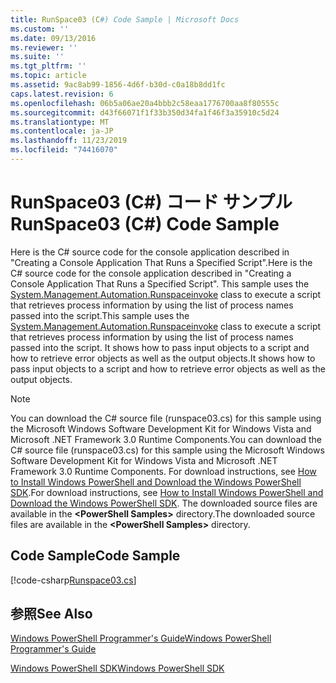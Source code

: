 ```yaml
---
title: RunSpace03 (C#) Code Sample | Microsoft Docs
ms.custom: ''
ms.date: 09/13/2016
ms.reviewer: ''
ms.suite: ''
ms.tgt_pltfrm: ''
ms.topic: article
ms.assetid: 9ac8ab99-1856-4d6f-b30d-c0a18b8dd1fc
caps.latest.revision: 6
ms.openlocfilehash: 06b5a06ae20a4bbb2c58eaa1776700aa8f80555c
ms.sourcegitcommit: d43f66071f1f33b350d34fa1f46f3a35910c5d24
ms.translationtype: MT
ms.contentlocale: ja-JP
ms.lasthandoff: 11/23/2019
ms.locfileid: "74416070"
---
```

# <a name="runspace03-c-code-sample"></a><span data-ttu-id="6d2dd-102">RunSpace03 (C#) コード サンプル</span><span class="sxs-lookup"><span data-stu-id="6d2dd-102">RunSpace03 (C#) Code Sample</span></span>

<span data-ttu-id="6d2dd-103">Here is the C# source code for the console application described in "Creating a Console Application That Runs a Specified Script".</span><span class="sxs-lookup"><span data-stu-id="6d2dd-103">Here is the C# source code for the console application described in "Creating a Console Application That Runs a Specified Script".</span></span> <span data-ttu-id="6d2dd-104">This sample uses the [System.Management.Automation.Runspaceinvoke](/dotnet/api/System.Management.Automation.RunspaceInvoke) class to execute a script that retrieves process information by using the list of process names passed into the script.</span><span class="sxs-lookup"><span data-stu-id="6d2dd-104">This sample uses the [System.Management.Automation.Runspaceinvoke](/dotnet/api/System.Management.Automation.RunspaceInvoke) class to execute a script that retrieves process information by using the list of process names passed into the script.</span></span> <span data-ttu-id="6d2dd-105">It shows how to pass input objects to a script and how to retrieve error objects as well as the output objects.</span><span class="sxs-lookup"><span data-stu-id="6d2dd-105">It shows how to pass input objects to a script and how to retrieve error objects as well as the output objects.</span></span>

> [!NOTE]
> <span data-ttu-id="6d2dd-106">You can download the C# source file (runspace03.cs) for this sample using the Microsoft Windows Software Development Kit for Windows Vista and Microsoft .NET Framework 3.0 Runtime Components.</span><span class="sxs-lookup"><span data-stu-id="6d2dd-106">You can download the C# source file (runspace03.cs) for this sample using the Microsoft Windows Software Development Kit for Windows Vista and Microsoft .NET Framework 3.0 Runtime Components.</span></span> <span data-ttu-id="6d2dd-107">For download instructions, see [How to Install Windows PowerShell and Download the Windows PowerShell SDK](/powershell/scripting/developer/installing-the-windows-powershell-sdk).</span><span class="sxs-lookup"><span data-stu-id="6d2dd-107">For download instructions, see [How to Install Windows PowerShell and Download the Windows PowerShell SDK](/powershell/scripting/developer/installing-the-windows-powershell-sdk).</span></span>
> <span data-ttu-id="6d2dd-108">The downloaded source files are available in the **\<PowerShell Samples>** directory.</span><span class="sxs-lookup"><span data-stu-id="6d2dd-108">The downloaded source files are available in the **\<PowerShell Samples>** directory.</span></span>

## <a name="code-sample"></a><span data-ttu-id="6d2dd-109">Code Sample</span><span class="sxs-lookup"><span data-stu-id="6d2dd-109">Code Sample</span></span>

[!code-csharp[Runspace03.cs](../../../../powershell-sdk-samples/SDK-2.0/csharp/Runspace03/Runspace03.cs#L11-L88 "Runspace03.cs")]

## <a name="see-also"></a><span data-ttu-id="6d2dd-110">参照</span><span class="sxs-lookup"><span data-stu-id="6d2dd-110">See Also</span></span>

[<span data-ttu-id="6d2dd-111">Windows PowerShell Programmer's Guide</span><span class="sxs-lookup"><span data-stu-id="6d2dd-111">Windows PowerShell Programmer's Guide</span></span>](./windows-powershell-programmer-s-guide.md)

[<span data-ttu-id="6d2dd-112">Windows PowerShell SDK</span><span class="sxs-lookup"><span data-stu-id="6d2dd-112">Windows PowerShell SDK</span></span>](../windows-powershell-reference.md)
